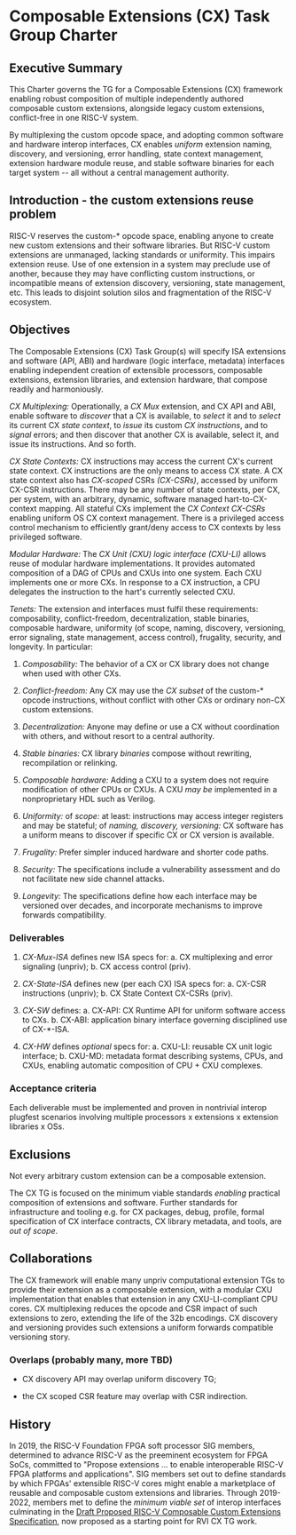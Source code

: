 # Composable Extensions (CX) Task Group Charter

## Executive Summary

This Charter governs the TG for a Composable Extensions (CX) framework
enabling robust composition of multiple independently authored composable
custom extensions, alongside legacy custom extensions, conflict-free in
one RISC-V system.

By multiplexing the custom opcode space, and adopting common software
and hardware interop interfaces, CX enables *uniform* extension naming,
discovery, and versioning, error handling, state context management,
extension hardware module reuse, and stable software binaries for each
target system -- all without a central management authority.

## Introduction - the custom extensions reuse problem

RISC-V reserves the custom-\* opcode space, enabling anyone to create
new custom extensions and their software libraries. But RISC-V custom
extensions are unmanaged, lacking standards or uniformity. This impairs
extension reuse. Use of one extension in a system may preclude use
of another, because they may have conflicting custom instructions, or
incompatible means of extension discovery, versioning, state management,
etc. This leads to disjoint solution silos and fragmentation of the
RISC-V ecosystem.

## Objectives

The Composable Extensions (CX) Task Group(s) will specify ISA extensions
and software (API, ABI) and hardware (logic interface, metadata)
interfaces enabling independent creation of extensible processors,
composable extensions, extension libraries, and extension hardware,
that compose readily and harmoniously.

*CX Multiplexing:* Operationally, a *CX Mux* extension, and CX API and
ABI, enable software to *discover* that a CX is available, to *select*
it and to *select* its current CX *state context*, to *issue* its custom
*CX instructions*, and to *signal* errors; and then discover that another
CX is available, select it, and issue its instructions. And so forth.

*CX State Contexts:* CX instructions may access the current CX's
current state context. CX instructions are the only means to access
CX state. A CX state context also has *CX-scoped* CSRs *(CX-CSRs)*,
accessed by uniform CX-CSR instructions. There may be any number of
state contexts, per CX, per system, with an arbitrary, dynamic, software
managed hart-to-CX-context mapping. All stateful CXs implement the *CX
Context CX-CSRs* enabling uniform OS CX context management. There is a
privileged access control mechanism to efficiently grant/deny access to
CX contexts by less privileged software.

*Modular Hardware:* The *CX Unit (CXU) logic interface (CXU-LI)* allows
reuse of modular hardware implementations. It provides automated
composition of a DAG of CPUs and CXUs into one system. Each CXU implements
one or more CXs. In response to a CX instruction, a CPU delegates the
instruction to the hart's currently selected CXU.

*Tenets:* The extension and interfaces must fulfil these requirements:
composability, conflict-freedom, decentralization, stable binaries,
composable hardware, uniformity (of scope, naming, discovery, versioning,
error signaling, state management, access control), frugality, security,
and longevity. In particular:

1. *Composability:* The behavior of a CX or CX library does not change
when used with other CXs.

2. *Conflict-freedom:* Any CX may use the *CX subset* of the custom-\*
opcode instructions, without conflict with other CXs or ordinary non-CX
custom extensions.

3. *Decentralization:* Anyone may define or use a CX without coordination
with others, and without resort to a central authority.

4. *Stable binaries:* CX library *binaries* compose without rewriting,
recompilation or relinking.

5. *Composable hardware:* Adding a CXU to a system does not require
modification of other CPUs or CXUs. A CXU *may be* implemented in a
nonproprietary HDL such as Verilog.

6. *Uniformity:* of *scope:* at least: instructions may access integer
registers and may be stateful; of *naming, discovery, versioning:*
CX software has a uniform means to discover if specific CX or CX version
is available.

7. *Frugality:* Prefer simpler induced hardware and shorter code paths.

8. *Security:* The specifications include a vulnerability assessment
and do not facilitate new side channel attacks.

9. *Longevity:* The specifications define how each interface may be
versioned over decades, and incorporate mechanisms to improve forwards
compatibility.

### Deliverables

1. *CX-Mux-ISA* defines new ISA specs for: a. CX multiplexing and error
signaling (unpriv); b. CX access control (priv).

2. *CX-State-ISA* defines new (per each CX) ISA specs for: a. CX-CSR
instructions (unpriv); b. CX State Context CX-CSRs (priv).

3. *CX-SW* defines: a. CX-API: CX Runtime API for uniform software access
to CXs. b. CX-ABI: application binary interface governing disciplined
use of CX-\*-ISA.

4. *CX-HW* defines *optional* specs for: a. CXU-LI: reusable CX unit
logic interface; b. CXU-MD: metadata format describing systems, CPUs,
and CXUs, enabling automatic composition of CPU + CXU complexes.

### Acceptance criteria

Each deliverable must be implemented and proven in nontrivial interop
plugfest scenarios involving multiple processors x extensions x extension
libraries x OSs.

## Exclusions

Not every arbitrary custom extension can be a composable extension.

The CX TG is focused on the minimum viable standards *enabling*
practical composition of extensions and software. Further standards
for infrastructure and tooling e.g. for CX packages, debug, profile,
formal specification of CX interface contracts, CX library metadata,
and tools, are _out of scope_.

## Collaborations

The CX framework will enable many unpriv computational extension TGs to
provide their extension as a composable extension, with a modular
CXU implementation that enables that extension in any CXU-LI-compliant
CPU cores. CX multiplexing reduces the opcode and CSR impact of such
extensions to zero, extending the life of the 32b encodings. CX discovery
and versioning provides such extensions a uniform forwards compatible
versioning story.

### Overlaps (probably many, more TBD)

* CX discovery API may overlap uniform discovery TG;

* the CX scoped CSR feature may overlap with CSR indirection.

## History

In 2019, the RISC-V Foundation FPGA soft processor SIG members, determined
to advance RISC-V as the preeminent ecosystem for FPGA SoCs, committed to
"Propose extensions ... to enable interoperable RISC-V FPGA platforms
and applications". SIG members set out to define standards by which
FPGAs' extensible RISC-V cores might enable a marketplace of reusable
and composable custom extensions and libraries. Through 2019-2022,
members met to define the *minimum viable set* of interop interfaces
culminating in the
[Draft Proposed RISC-V Composable Custom Extensions Specification](https://raw.githubusercontent.com/grayresearch/CX/main/spec/spec.pdf),
now proposed as a starting point for RVI CX TG work.

